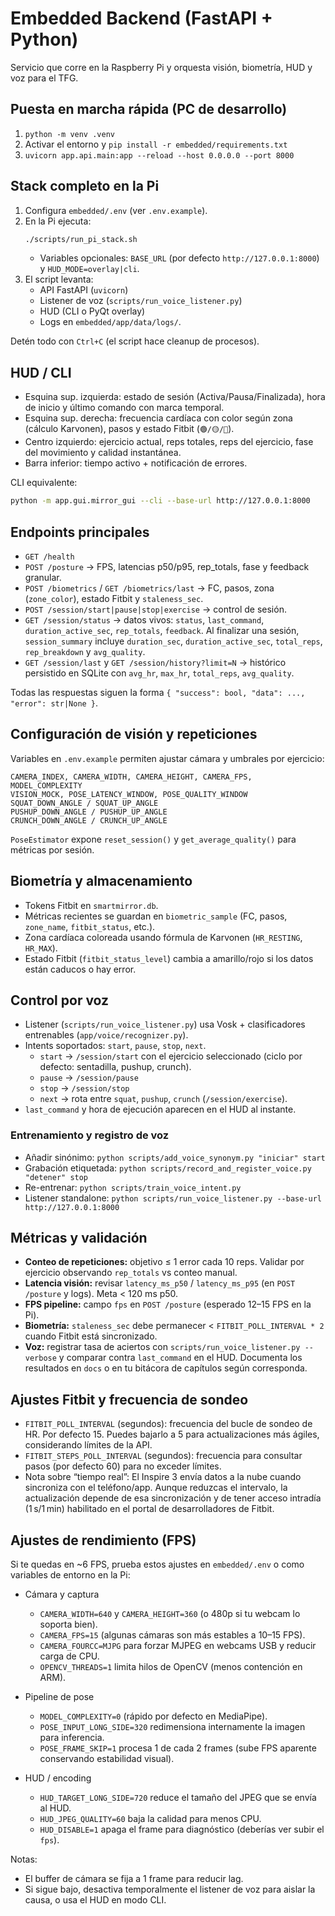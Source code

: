 # Embedded Backend (FastAPI + Python)

Servicio que corre en la Raspberry Pi y orquesta visión, biometría, HUD y voz para el TFG.

## Puesta en marcha rápida (PC de desarrollo)
1. `python -m venv .venv`
2. Activar el entorno y `pip install -r embedded/requirements.txt`
3. `uvicorn app.api.main:app --reload --host 0.0.0.0 --port 8000`

## Stack completo en la Pi
1. Configura `embedded/.env` (ver `.env.example`).
2. En la Pi ejecuta:
   ```bash
   ./scripts/run_pi_stack.sh
   ```
   - Variables opcionales: `BASE_URL` (por defecto `http://127.0.0.1:8000`) y `HUD_MODE=overlay|cli`.
3. El script levanta:
   - API FastAPI (`uvicorn`)
   - Listener de voz (`scripts/run_voice_listener.py`)
   - HUD (CLI o PyQt overlay)
   - Logs en `embedded/app/data/logs/`.

Detén todo con `Ctrl+C` (el script hace cleanup de procesos).

## HUD / CLI
- Esquina sup. izquierda: estado de sesión (Activa/Pausa/Finalizada), hora de inicio y último comando con marca temporal.
- Esquina sup. derecha: frecuencia cardíaca con color según zona (cálculo Karvonen), pasos y estado Fitbit (`🟢/🟡/🔴`).
- Centro izquierdo: ejercicio actual, reps totales, reps del ejercicio, fase del movimiento y calidad instantánea.
- Barra inferior: tiempo activo + notificación de errores.

CLI equivalente:
```bash
python -m app.gui.mirror_gui --cli --base-url http://127.0.0.1:8000
```

## Endpoints principales
- `GET /health`
- `POST /posture` → FPS, latencias p50/p95, rep_totals, fase y feedback granular.
- `POST /biometrics` / `GET /biometrics/last` → FC, pasos, zona (`zone_color`), estado Fitbit y `staleness_sec`.
- `POST /session/start|pause|stop|exercise` → control de sesión.
- `GET /session/status` → datos vivos: `status`, `last_command`, `duration_active_sec`, `rep_totals`, `feedback`. Al finalizar una sesión, `session_summary` incluye `duration_sec`, `duration_active_sec`, `total_reps`, `rep_breakdown` y `avg_quality`.
- `GET /session/last` y `GET /session/history?limit=N` → histórico persistido en SQLite con `avg_hr`, `max_hr`, `total_reps`, `avg_quality`.

Todas las respuestas siguen la forma `{ "success": bool, "data": ..., "error": str|None }`.

## Configuración de visión y repeticiones
Variables en `.env.example` permiten ajustar cámara y umbrales por ejercicio:
```
CAMERA_INDEX, CAMERA_WIDTH, CAMERA_HEIGHT, CAMERA_FPS, MODEL_COMPLEXITY
VISION_MOCK, POSE_LATENCY_WINDOW, POSE_QUALITY_WINDOW
SQUAT_DOWN_ANGLE / SQUAT_UP_ANGLE
PUSHUP_DOWN_ANGLE / PUSHUP_UP_ANGLE
CRUNCH_DOWN_ANGLE / CRUNCH_UP_ANGLE
```
`PoseEstimator` expone `reset_session()` y `get_average_quality()` para métricas por sesión.

## Biometría y almacenamiento
- Tokens Fitbit en `smartmirror.db`.
- Métricas recientes se guardan en `biometric_sample` (FC, pasos, `zone_name`, `fitbit_status`, etc.).
- Zona cardíaca coloreada usando fórmula de Karvonen (`HR_RESTING`, `HR_MAX`).
- Estado Fitbit (`fitbit_status_level`) cambia a amarillo/rojo si los datos están caducos o hay error.

## Control por voz
- Listener (`scripts/run_voice_listener.py`) usa Vosk + clasificadores entrenables (`app/voice/recognizer.py`).
- Intents soportados: `start`, `pause`, `stop`, `next`.
  - `start` → `/session/start` con el ejercicio seleccionado (ciclo por defecto: sentadilla, pushup, crunch).
  - `pause` → `/session/pause`
  - `stop` → `/session/stop`
  - `next` → rota entre `squat`, `pushup`, `crunch` (`/session/exercise`).
- `last_command` y hora de ejecución aparecen en el HUD al instante.

### Entrenamiento y registro de voz
- Añadir sinónimo: `python scripts/add_voice_synonym.py "iniciar" start`
- Grabación etiquetada: `python scripts/record_and_register_voice.py "detener" stop`
- Re-entrenar: `python scripts/train_voice_intent.py`
- Listener standalone: `python scripts/run_voice_listener.py --base-url http://127.0.0.1:8000`

## Métricas y validación
- **Conteo de repeticiones:** objetivo ≤ 1 error cada 10 reps. Validar por ejercicio observando `rep_totals` vs conteo manual.
- **Latencia visión:** revisar `latency_ms_p50` / `latency_ms_p95` (en `POST /posture` y logs). Meta \< 120 ms p50.
- **FPS pipeline:** campo `fps` en `POST /posture` (esperado 12–15 FPS en la Pi).
- **Biometría:** `staleness_sec` debe permanecer \< `FITBIT_POLL_INTERVAL * 2` cuando Fitbit está sincronizado.
- **Voz:** registrar tasa de aciertos con `scripts/run_voice_listener.py --verbose` y comparar contra `last_command` en el HUD.
Documenta los resultados en `docs` o en tu bitácora de capítulos según corresponda.

## Ajustes Fitbit y frecuencia de sondeo

- `FITBIT_POLL_INTERVAL` (segundos): frecuencia del bucle de sondeo de HR. Por defecto 15. Puedes bajarlo a 5 para actualizaciones más ágiles, considerando límites de la API.
- `FITBIT_STEPS_POLL_INTERVAL` (segundos): frecuencia para consultar pasos (por defecto 60) para no exceder límites.
- Nota sobre “tiempo real”: El Inspire 3 envía datos a la nube cuando sincroniza con el teléfono/app. Aunque reduzcas el intervalo, la actualización depende de esa sincronización y de tener acceso intradía (1 s/1 min) habilitado en el portal de desarrolladores de Fitbit.

## Ajustes de rendimiento (FPS)

Si te quedas en ~6 FPS, prueba estos ajustes en `embedded/.env` o como variables de entorno en la Pi:

- Cámara y captura
   - `CAMERA_WIDTH=640` y `CAMERA_HEIGHT=360` (o 480p si tu webcam lo soporta bien).
   - `CAMERA_FPS=15` (algunas cámaras son más estables a 10–15 FPS).
   - `CAMERA_FOURCC=MJPG` para forzar MJPEG en webcams USB y reducir carga de CPU.
   - `OPENCV_THREADS=1` limita hilos de OpenCV (menos contención en ARM).

- Pipeline de pose
   - `MODEL_COMPLEXITY=0` (rápido por defecto en MediaPipe).
   - `POSE_INPUT_LONG_SIDE=320` redimensiona internamente la imagen para inferencia.
   - `POSE_FRAME_SKIP=1` procesa 1 de cada 2 frames (sube FPS aparente conservando estabilidad visual).

- HUD / encoding
   - `HUD_TARGET_LONG_SIDE=720` reduce el tamaño del JPEG que se envía al HUD.
   - `HUD_JPEG_QUALITY=60` baja la calidad para menos CPU.
   - `HUD_DISABLE=1` apaga el frame para diagnóstico (deberías ver subir el `fps`).

Notas:
- El buffer de cámara se fija a 1 frame para reducir lag.
- Si sigue bajo, desactiva temporalmente el listener de voz para aislar la causa, o usa el HUD en modo CLI.
